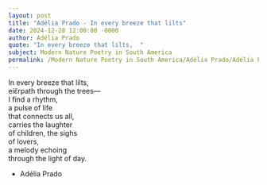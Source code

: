 ```yaml
---
layout: post
title: "Adélia Prado - In every breeze that lilts"
date: 2024-12-28 12:00:00 -0000
author: Adélia Prado
quote: "In every breeze that lilts,  "
subject: Modern Nature Poetry in South America
permalink: /Modern Nature Poetry in South America/Adélia Prado/Adélia Prado - In every breeze that lilts
---
```


In every breeze that lilts,  
eiἔrpath through the trees—  
I find a rhythm,  
a pulse of life  
that connects us all,  
carries the laughter  
of children, the sighs  
of lovers,  
a melody echoing  
through the light of day.

- Adélia Prado
